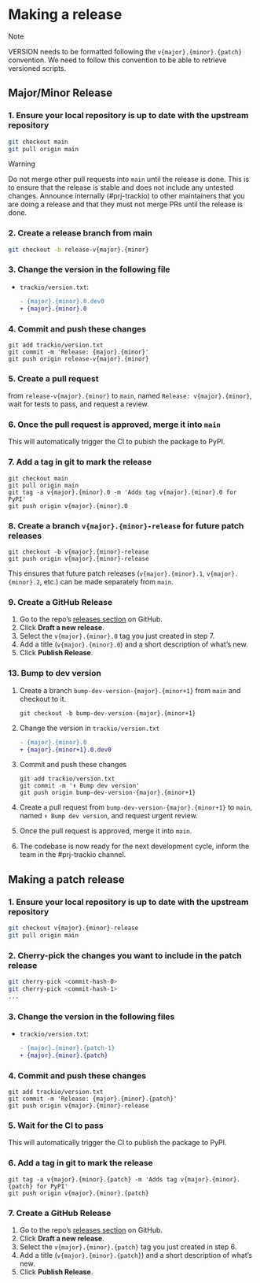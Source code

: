 
# Making a release

> [!NOTE]
> VERSION needs to be formatted following the `v{major}.{minor}.{patch}` convention. We need to follow this convention to be able to retrieve versioned scripts.

## Major/Minor Release

### 1. Ensure your local repository is up to date with the upstream repository

```bash
git checkout main
git pull origin main
```

> [!WARNING]
> Do not merge other pull requests into `main` until the release is done. This is to ensure that the release is stable and does not include any untested changes. Announce internally (#prj-trackio) to other maintainers that you are doing a release and that they must not merge PRs until the release is done.

### 2. Create a release branch from main

```bash
git checkout -b release-v{major}.{minor}
```

### 3. Change the version in the following file

- `trackio/version.txt`:

  ```diff
  - {major}.{minor}.0.dev0
  + {major}.{minor}.0
  ```

### 4. Commit and push these changes

```shell
git add trackio/version.txt
git commit -m 'Release: {major}.{minor}'
git push origin release-v{major}.{minor}
```

### 5. Create a pull request

from `release-v{major}.{minor}` to `main`, named `Release: v{major}.{minor}`, wait for tests to pass, and request a review.

### 6. Once the pull request is approved, merge it into `main`

This will automatically trigger the CI to pubish the package to PyPI.

### 7. Add a tag in git to mark the release

```shell
git checkout main
git pull origin main
git tag -a v{major}.{minor}.0 -m 'Adds tag v{major}.{minor}.0 for PyPI'
git push origin v{major}.{minor}.0
```

### 8. Create a branch `v{major}.{minor}-release` for future patch releases

```shell
git checkout -b v{major}.{minor}-release
git push origin v{major}.{minor}-release
```

This ensures that future patch releases (`v{major}.{minor}.1`, `v{major}.{minor}.2`, etc.) can be made separately from `main`.

### 9. Create a GitHub Release

1. Go to the repo’s [releases section](https://github.com/huggingface/trackio/releases) on GitHub.
2. Click **Draft a new release**.
3. Select the `v{major}.{minor}.0` tag you just created in step 7.
4. Add a title (`v{major}.{minor}.0`) and a short description of what’s new.
5. Click **Publish Release**.

### 13. Bump to dev version

1. Create a branch `bump-dev-version-{major}.{minor+1}` from `main` and checkout to it.

   ```shell
   git checkout -b bump-dev-version-{major}.{minor+1}
   ```

2. Change the version in `trackio/version.txt`

   ```diff
   - {major}.{minor}.0
   + {major}.{minor+1}.0.dev0
   ```

3. Commit and push these changes

   ```shell
   git add trackio/version.txt
   git commit -m '⬆️ Bump dev version'
   git push origin bump-dev-version-{major}.{minor+1}
   ```

4. Create a pull request from `bump-dev-version-{major}.{minor+1}` to `main`, named `⬆️ Bump dev version`, and request urgent review.

5. Once the pull request is approved, merge it into `main`.

6. The codebase is now ready for the next development cycle, inform the team in the #prj-trackio channel.

## Making a patch release

### 1. Ensure your local repository is up to date with the upstream repository

```bash
git checkout v{major}.{minor}-release
git pull origin main
```

### 2. Cherry-pick the changes you want to include in the patch release

```bash
git cherry-pick <commit-hash-0>
git cherry-pick <commit-hash-1>
...
```

### 3. Change the version in the following files

- `trackio/version.txt`:

  ```diff
  - {major}.{minor}.{patch-1}
  + {major}.{minor}.{patch}
  ```

### 4. Commit and push these changes

```shell
git add trackio/version.txt
git commit -m 'Release: {major}.{minor}.{patch}'
git push origin v{major}.{minor}-release
```

### 5. Wait for the CI to pass

This will automatically trigger the CI to publish the package to PyPI.

### 6. Add a tag in git to mark the release

```shell
git tag -a v{major}.{minor}.{patch} -m 'Adds tag v{major}.{minor}.{patch} for PyPI'
git push origin v{major}.{minor}.{patch}
```

### 7. Create a GitHub Release

1. Go to the repo’s [releases section](https://github.com/huggingface/trackio/releases) on GitHub.
2. Click **Draft a new release**.
3. Select the `v{major}.{minor}.{patch}` tag you just created in step 6.
4. Add a title (`v{major}.{minor}.{patch}`) and a short description of what’s new.
5. Click **Publish Release**.
